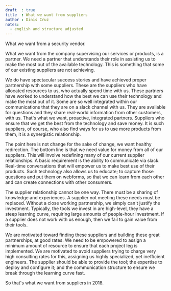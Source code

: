 ```yaml
---
draft  : true
title  : What we want from suppliers
author : Dinis Cruz
notes:
  - english and structure adjusted
---
```


What we want from a security vendor.

What we want from the company supervising our services or products, is a partner. We need a partner that understands their role in assisting us to make the most out of the available technology. This is something that some of our existing suppliers are not achieving. 

We do have spectacular success stories and have achieved proper partnership with some suppliers. These are the suppliers who have allocated resources to us, who actually spend time with us. These partners have worked to understand how the best we can use their technology and make the most out of it. Some are so well integrated within our communications that they are on a slack channel with us. They are available for questions and they share real-world information from other customers, with us. That's what we want, proactive, integrated partners. Suppliers who ensure that we get the best from the technology and save money. It is such suppliers, of course, who also find ways for us to use more products from them, it is a synergistic relationship. 

The point here is not change for the sake of change, we want healthy redirection. The bottom line is that we need value for money from all of our suppliers. This will involve redefining many of our current supplier relationships. A basic requirement is the ability to communicate via slack. Real-time conversations that will empower us to make best use of their products. Such technology also allows us to educate; to capture those questions and put them on webforms, so that we can learn from each other and can create connections with other consumers. 

The supplier relationship cannot be one way. There must be a sharing of knowledge and experiences. A supplier not meeting these needs must be replaced. Without a close working partnership, we simply can't justify the investment. Typically, the tools we invest in are high-level, they have a steep learning curve, requiring large amounts of people-hour investment. If a supplier does not work with us enough, then we fail to gain value from their tools. 

We are motivated toward finding these suppliers and building these great partnerships, at good rates. We need to be empowered to assign a minimum amount of resource to ensure that each project leg is implemented. We are motivated to avoid suppliers trying to charge very high consulting rates for this, assigning us highly specialized, yet inefficient engineers. The supplier should be able to provide the tool; the expertise to deploy and configure it; and the communication structure to ensure we break through the learning curve fast.

So that's what we want from suppliers in 2018.

